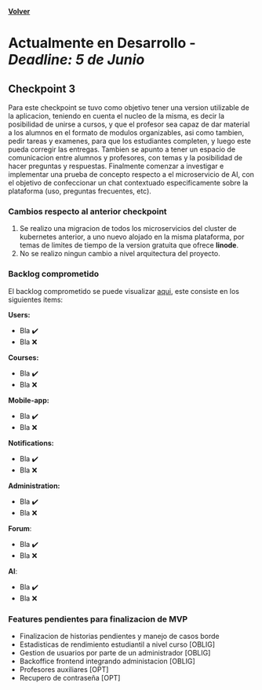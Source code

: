 [**Volver**](../README.md)

# Actualmente en Desarrollo - *Deadline: 5 de Junio*

## Checkpoint 3

Para este checkpoint se tuvo como objetivo tener una version utilizable de la aplicacion, teniendo en cuenta el nucleo de la misma, es decir la posibilidad de unirse a cursos, y que el profesor sea capaz de dar material a los alumnos en el formato de modulos organizables, asi como tambien, pedir tareas y examenes, para que los estudiantes completen, y luego este pueda corregir las entregas. Tambien se apunto a tener un espacio de comunicacion entre alumnos y profesores, con temas y la posibilidad de hacer preguntas y respuestas. Finalmente comenzar a investigar e implementar una prueba de concepto respecto a el microservicio de AI, con el objetivo de confeccionar un chat contextuado especificamente sobre la plataforma (uso, preguntas frecuentes, etc).

### Cambios respecto al anterior checkpoint

1. Se realizo una migracion de todos los microservicios del cluster de kubernetes anterior, a uno nuevo alojado en la misma plataforma, por temas de limites de tiempo de la version gratuita que ofrece **linode**.
2. No se realizo ningun cambio a nivel arquitectura del proyecto.

### Backlog comprometido

El backlog comprometido se puede visualizar [aqui](https://github.com/orgs/ClassConnect-org/projects/1/views/2), este consiste en los siguientes items:

**Users:**

- Bla ✔️
- Bla ❌

**Courses:**

- Bla ✔️
- Bla ❌
  
**Mobile-app:**

- Bla ✔️
- Bla ❌

**Notifications:**

- Bla ✔️
- Bla ❌

**Administration:**

- Bla ✔️
- Bla ❌

**Forum**:
- Bla ✔️
- Bla ❌

**AI**:
- Bla ✔️
- Bla ❌

### Features pendientes para finalizacion de MVP

- Finalizacion de historias pendientes y manejo de casos borde
- Estadisticas de rendimiento estudiantil a nivel curso [OBLIG]
- Gestion de usuarios por parte de un administrador [OBLIG]
- Backoffice frontend integrando administacion [OBLIG]
- Profesores auxiliares [OPT]
- Recupero de contraseña [OPT]

